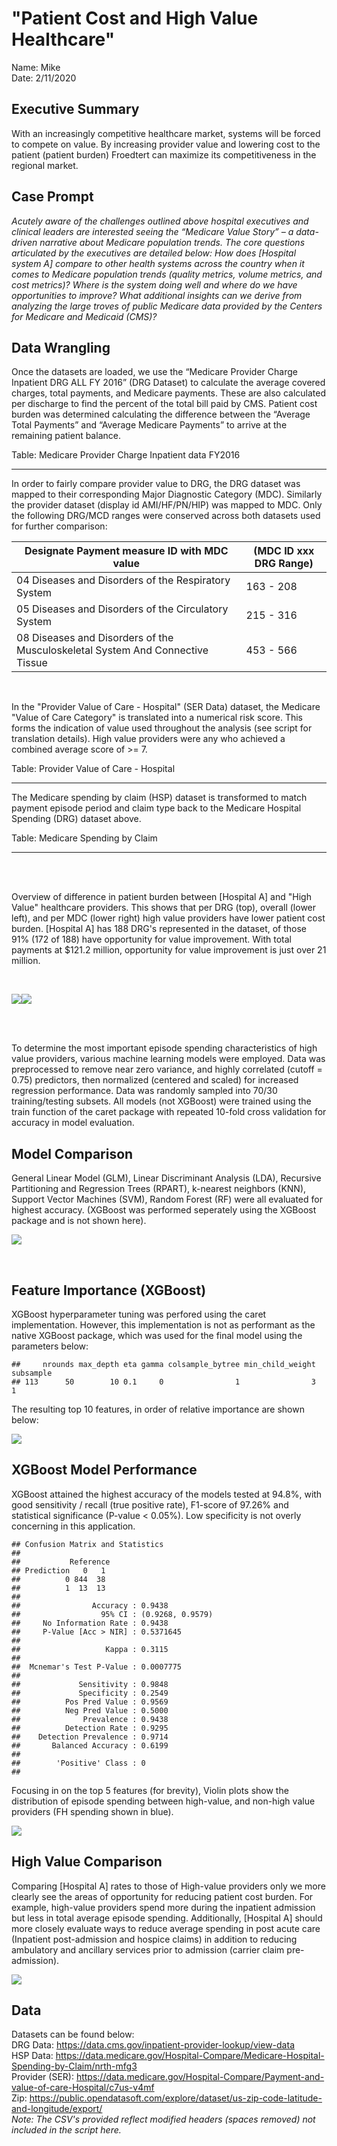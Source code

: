 
# "Patient Cost and High Value Healthcare"
Name: Mike <br>
Date: 2/11/2020


## Executive Summary

With an increasingly competitive healthcare market, systems will be forced to compete on value. By increasing provider value and lowering cost to the patient (patient burden) Froedtert can maximize its competitiveness in the regional market.

## Case Prompt

*Acutely aware of the challenges outlined above hospital executives and clinical leaders are interested seeing the “Medicare Value Story” – a data-driven narrative about Medicare population trends. The core questions articulated by the executives are detailed below: 
How does [Hospital system A] compare to other health systems across the country when it comes to Medicare population trends (quality metrics, volume metrics, and cost metrics)? Where is the system doing well and where do we have opportunities to improve? What additional insights can we derive from analyzing the large troves of public Medicare data provided by the Centers for Medicare and Medicaid (CMS)?*






## Data Wrangling

Once the datasets are loaded, we use the “Medicare Provider Charge Inpatient DRG ALL FY 2016” (DRG Dataset) to calculate the average covered charges, total payments, and Medicare payments. These are also calculated per discharge to find the percent of the total bill paid by CMS. Patient cost burden was determined calculating the difference between the “Average Total Payments” and “Average Medicare Payments” to arrive at the remaining patient balance. 



Table: Medicare Provider Charge Inpatient data FY2016               

***


In order to fairly compare provider value to DRG, the DRG dataset was mapped to their corresponding Major Diagnostic Category (MDC). Similarly the provider dataset (display id AMI/HF/PN/HIP) was mapped to MDC. Only the following DRG/MCD ranges were conserved across both datasets used for further comparison: 
<br>


Designate Payment measure ID with MDC value | (MDC ID xxx DRG Range)
------------ | -------------
04	Diseases and Disorders of the Respiratory System |	163 - 208
05	Diseases and Disorders of the Circulatory System |	215 - 316
08	Diseases and Disorders of the Musculoskeletal System And Connective Tissue |453 - 566

<br>

In the "Provider Value of Care - Hospital"  (SER Data) dataset, the Medicare "Value of Care Category" is translated into a numerical risk score. This forms the indication of value used throughout the analysis (see script for translation details). High value providers were any who achieved a combined average score of >= 7.



Table: Provider Value of Care - Hospital    

***







The Medicare spending by claim (HSP) dataset is transformed to match payment episode period and claim type back to the Medicare Hospital Spending (DRG) dataset above. 



Table: Medicare Spending by Claim

***





















<br>
<br>

Overview of difference in patient burden between [Hospital A] and "High Value" healthcare providers. This shows that per DRG (top), overall (lower left), and per MDC (lower right) high value providers have lower patient cost burden. [Hospital A] has 188 DRG's represented in the dataset, of those 91% (172 of 188) have opportunity for value improvement. With total payments at $121.2 million, opportunity for value improvement is just over 21 million.


<br>

![](Patient-Cost-and-High-Value-Healthcare_files/figure-html/unnamed-chunk-13-1.png)<!-- -->![](Patient-Cost-and-High-Value-Healthcare_files/figure-html/unnamed-chunk-13-2.png)<!-- -->

<br>
<br>

To determine the most important episode spending characteristics of high value providers, various machine learning models were employed. Data was preprocessed to remove near zero variance, and highly correlated (cutoff = 0.75) predictors, then normalized (centered and scaled) for increased regression performance. Data was randomly sampled into 70/30 training/testing subsets. All models (not XGBoost) were trained using the train function of the caret package with repeated 10-fold cross validation for accuracy in model evaluation.  <br>

## Model Comparison 

General Linear Model (GLM), Linear Discriminant Analysis (LDA), Recursive Partitioning and Regression Trees (RPART), k-nearest neighbors (KNN), Support Vector Machines (SVM), Random Forest (RF) were all evaluated for highest accuracy. (XGBoost was performed seperately using the XGBoost package and is not shown here).

![](Patient-Cost-and-High-Value-Healthcare_files/figure-html/unnamed-chunk-14-1.png)<!-- -->







<br>

## Feature Importance (XGBoost)

XGBoost hyperparameter tuning was perfored using the caret implementation. However, this implementation is not as performant as the native XGBoost package, which was used for the final model using the parameters below:


```
##     nrounds max_depth eta gamma colsample_bytree min_child_weight subsample
## 113      50        10 0.1     0                1                3         1
```

The resulting top 10 features, in order of relative importance are shown below:

![](Patient-Cost-and-High-Value-Healthcare_files/figure-html/unnamed-chunk-17-1.png)<!-- -->

## XGBoost Model Performance

XGBoost attained the highest accuracy of the models tested at 94.8%, with good sensitivity / recall (true positive rate), F1-score of 97.26% and statistical significance (P-value < 0.05%). Low specificity is not overly concerning in this application.


```
## Confusion Matrix and Statistics
## 
##           Reference
## Prediction   0   1
##          0 844  38
##          1  13  13
##                                           
##                Accuracy : 0.9438          
##                  95% CI : (0.9268, 0.9579)
##     No Information Rate : 0.9438          
##     P-Value [Acc > NIR] : 0.5371645       
##                                           
##                   Kappa : 0.3115          
##                                           
##  Mcnemar's Test P-Value : 0.0007775       
##                                           
##             Sensitivity : 0.9848          
##             Specificity : 0.2549          
##          Pos Pred Value : 0.9569          
##          Neg Pred Value : 0.5000          
##              Prevalence : 0.9438          
##          Detection Rate : 0.9295          
##    Detection Prevalence : 0.9714          
##       Balanced Accuracy : 0.6199          
##                                           
##        'Positive' Class : 0               
## 
```





Focusing in on the top 5 features (for brevity), Violin plots show the distribution of episode spending between high-value, and non-high value providers (FH spending shown in blue). 

![](Patient-Cost-and-High-Value-Healthcare_files/figure-html/unnamed-chunk-20-1.png)<!-- -->




## High Value Comparison

Comparing [Hospital A] rates to those of High-value providers only we more clearly see the areas of opportunity for reducing patient cost burden. For example, high-value providers spend more during the inpatient admission but less in total average episode spending. Additionally, [Hospital A] should more closely evaluate ways to reduce average spending in post acute care (Inpatient post-admission and hospice claims) in addition to reducing ambulatory and ancillary services prior to admission (carrier claim pre-admission).

![](Patient-Cost-and-High-Value-Healthcare_files/figure-html/unnamed-chunk-22-1.png)<!-- -->


## Data

Datasets can be found below: <br>
DRG Data: https://data.cms.gov/inpatient-provider-lookup/view-data <br>
HSP Data: https://data.medicare.gov/Hospital-Compare/Medicare-Hospital-Spending-by-Claim/nrth-mfg3 <br>
Provider (SER): https://data.medicare.gov/Hospital-Compare/Payment-and-value-of-care-Hospital/c7us-v4mf <br>
Zip: https://public.opendatasoft.com/explore/dataset/us-zip-code-latitude-and-longitude/export/ <br>
*Note: The CSV's provided reflect modified headers (spaces removed) not included in the script here.* <br>
